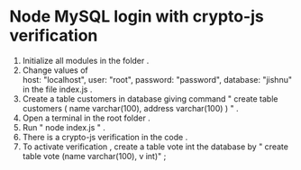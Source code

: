 # Node MySQL login with crypto-js verification

1. Initialize all modules in the folder .
2. Change values of  
          host: "localhost",
          user: "root",
          password: "password",
          database: "jishnu"
                  in the file index.js .
3. Create a table customers in database giving command " create table customers ( name varchar(100), address varchar(100) ) " .
4. Open a terminal in the root folder . 
5. Run " node index.js " . 
6. There is a crypto-js verification in the code . 
7. To activate verification , create a table vote int the database by " create table vote (name varchar(100), v int)" ;
